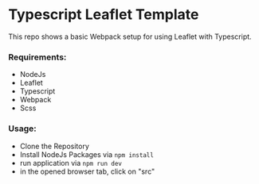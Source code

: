 # Typescript Leaflet Template
This repo shows a basic Webpack setup for using Leaflet with Typescript.


### Requirements:
* NodeJs
* Leaflet
* Typescript
* Webpack
* Scss

### Usage:
* Clone the Repository
* Install NodeJs Packages via `npm install`
* run application via `npm run dev` 
* in the opened browser tab, click on "src"
